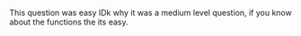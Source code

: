 This question was easy IDk why it was a medium level question, if you know about the functions the its easy.